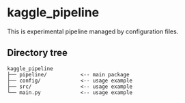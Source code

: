 # kaggle_pipeline

This is experimental pipeline managed by configuration files.

## Directory tree

```
kaggle_pipeline
├── pipeline/           <-- main package
├── config/             <-- usage example
├── src/                <-- usage example
└── main.py             <-- usage example
```
